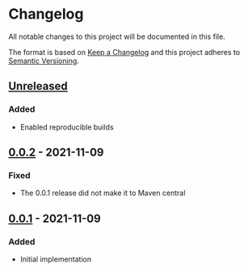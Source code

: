 # Changelog

All notable changes to this project will be documented in this file.

The format is based on [Keep a Changelog](https://keepachangelog.com/en/1.0.0/)
and this project adheres to [Semantic Versioning](https://semver.org/spec/v2.0.0.html).

## [Unreleased]
### Added
- Enabled reproducible builds
## [0.0.2] - 2021-11-09
### Fixed
- The 0.0.1 release did not make it to Maven central

## [0.0.1] - 2021-11-09
### Added
- Initial implementation

[Unreleased]: https://github.com/cucumber/split-java/compare/v0.0.1...HEAD
[0.0.2]: https://github.com/cucumber/split-java/compare/v0.0.1...v0.0.2
[0.0.1]: https://github.com/cucumber/split-java/compare/4cbfbd42a11dd8f9714e0f545fbc47d7cc4c356d...v0.0.1
